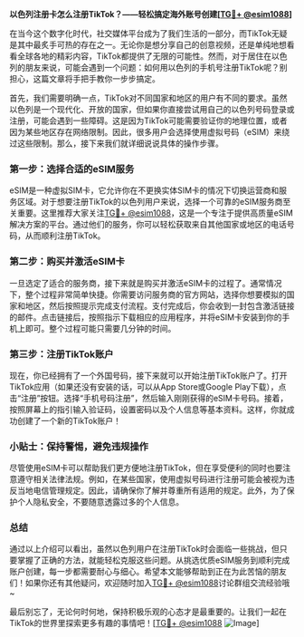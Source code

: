 **以色列注册卡怎么注册TikTok？——轻松搞定海外账号创建[[TG💪+ @esim1088](https://t.me/s/esim1088)]**

在当今这个数字化时代，社交媒体平台成为了我们生活的一部分，而TikTok无疑是其中最炙手可热的存在之一。无论你是想分享自己的创意视频，还是单纯地想看看全球各地的精彩内容，TikTok都提供了无限的可能性。然而，对于居住在以色列的朋友来说，可能会遇到一个问题：如何用以色列的手机号注册TikTok呢？别担心，这篇文章将手把手教你一步步搞定。

首先，我们需要明确一点，TikTok对不同国家和地区的用户有不同的要求。虽然以色列是一个现代化、开放的国家，但如果你直接尝试用自己的以色列号码登录或注册，可能会遇到一些障碍。这是因为TikTok可能需要验证你的地理位置，或者因为某些地区存在网络限制。因此，很多用户会选择使用虚拟号码（eSIM）来绕过这些限制。那么，接下来我们就详细说说具体的操作步骤。

### 第一步：选择合适的eSIM服务

eSIM是一种虚拟SIM卡，它允许你在不更换实体SIM卡的情况下切换运营商和服务区域。对于想要注册TikTok的以色列用户来说，选择一个可靠的eSIM服务商至关重要。这里推荐大家关注[TG💪+ @esim1088](https://t.me/s/esim1088)，这是一个专注于提供高质量eSIM解决方案的平台。通过他们的服务，你可以轻松获取来自其他国家或地区的电话号码，从而顺利注册TikTok。

### 第二步：购买并激活eSIM卡

一旦选定了适合的服务商，接下来就是购买并激活eSIM卡的过程了。通常情况下，整个过程非常简单快捷。你需要访问服务商的官方网站，选择你想要模拟的国家和地区，然后按照提示完成支付流程。支付完成后，你会收到一封包含激活链接的邮件。点击链接后，按照指示下载相应的应用程序，并将eSIM卡安装到你的手机上即可。整个过程可能只需要几分钟的时间。

### 第三步：注册TikTok账户

现在，你已经拥有了一个外国号码，接下来就可以开始注册TikTok账户了。打开TikTok应用（如果还没有安装的话，可以从App Store或Google Play下载），点击“注册”按钮。选择“手机号码注册”，然后输入刚刚获得的eSIM卡号码。接着，按照屏幕上的指引输入验证码，设置密码以及个人信息等基本资料。这样，你就成功创建了一个新的TikTok账户！

### 小贴士：保持警惕，避免违规操作

尽管使用eSIM卡可以帮助我们更方便地注册TikTok，但在享受便利的同时也要注意遵守相关法律法规。例如，在某些国家，使用虚拟号码进行注册可能会被视为违反当地电信管理规定。因此，请确保你了解并尊重所有适用的规定。此外，为了保护个人隐私安全，不要随意透露过多的个人信息。

### 总结

通过以上介绍可以看出，虽然以色列用户在注册TikTok时会面临一些挑战，但只要掌握了正确的方法，就能轻松克服这些问题。从挑选优质eSIM服务到顺利完成账户创建，每一步都需要耐心与细心。希望本文能够帮助到正在为此苦恼的朋友们！如果你还有其他疑问，欢迎随时加入[TG💪+ @esim1088](https://t.me/s/esim1088)讨论群组交流经验哦~

最后别忘了，无论何时何地，保持积极乐观的心态才是最重要的。让我们一起在TikTok的世界里探索更多有趣的事情吧！[[TG💪+ @esim1088](https://t.me/s/esim1088) ![Image](https://i.postimg.cc/4NQfJmqS/Snipaste-2025-05-13-00-14-12.png)]